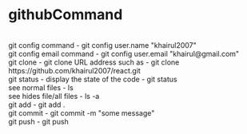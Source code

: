 # githubCommand
<br>
git config command - git config user.name "khairul2007"
<br>
git config email command - git config user.email "khairul@gmail.com"
<br>
git clone - git clone URL address such as - git clone https://github.com/khairul2007/react.git
<br>
git status - display the state of the code - git status
<br>
see normal files - ls 
<br>
see hides file/all files - ls -a 
<br>
git add - git add .
<br>
git commit - git commit -m "some message"
<br>
git push - git push
<br>


